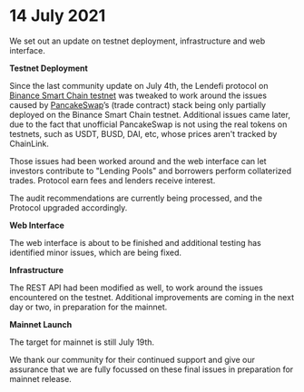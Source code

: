 # 14 July 2021

We set out an update on testnet deployment, infrastructure and web interface.

**Testnet Deployment**

Since the last community update on July 4th, the Lendefi protocol on [Binance Smart Chain testnet](https://docs.binance.org/guides/testnet.html) was tweaked to work around the issues caused by [PancakeSwap](https://pancakeswap.finance/)’s \(trade contract\) stack being only partially deployed on the Binance Smart Chain testnet. Additional issues came later, due to the fact that unofficial PancakeSwap is not using the real tokens on testnets, such as USDT, BUSD, DAI, etc, whose prices aren't tracked by ChainLink.

Those issues had been worked around and the web interface can let investors contribute to "Lending Pools" and borrowers perform collaterized trades. Protocol earn fees and lenders receive interest.

The audit recommendations are currently being processed, and the Protocol upgraded accordingly.

**Web Interface**

The web interface is about to be finished and additional testing has identified minor issues, which are being fixed.

**Infrastructure**

The REST API had been modified as well, to work around the issues encountered on the testnet. Additional improvements are coming in the next day or two, in preparation for the mainnet.

**Mainnet Launch**

The target for mainnet is still July 19th.

We thank our community for their continued support and give our assurance that we are fully focussed on these final issues in preparation for mainnet release.  
